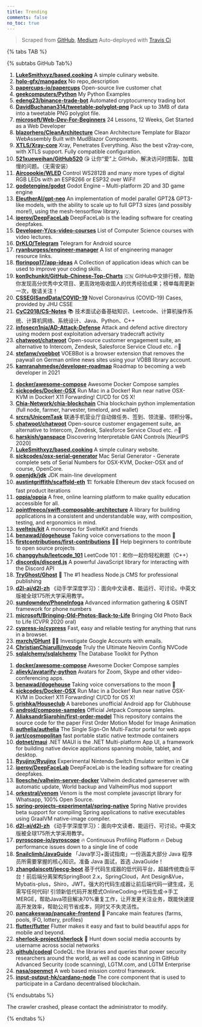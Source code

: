 ```yaml
---
title: Trending
comments: false
no_toc: true
---
```


> Scraped from [GitHub](https://github.com/trending), [Medium](https://medium.com/topic/popular)
Auto-deployed with [Travis Ci](https://travis-ci.org/)

{% tabs TAB %}
<!-- tab GitHub -->
{% subtabs GitHub Tab%}
<!-- tab Daily -->
1. [**LukeSmithxyz/based.cooking**](https://github.com/LukeSmithxyz/based.cooking)
A simple culinary website.
2. [**holo-gfx/mangadex**](https://github.com/holo-gfx/mangadex)
No repo_description
3. [**papercups-io/papercups**](https://github.com/papercups-io/papercups)
Open-source live customer chat
4. [**geekcomputers/Python**](https://github.com/geekcomputers/Python)
My Python Examples
5. [**edeng23/binance-trade-bot**](https://github.com/edeng23/binance-trade-bot)
Automated cryptocurrency trading bot
6. [**DavidBuchanan314/tweetable-polyglot-png**](https://github.com/DavidBuchanan314/tweetable-polyglot-png)
Pack up to 3MB of data into a tweetable PNG polyglot file.
7. [**microsoft/Web-Dev-For-Beginners**](https://github.com/microsoft/Web-Dev-For-Beginners)
24 Lessons, 12 Weeks, Get Started as a Web Developer
8. [**blazorhero/CleanArchitecture**](https://github.com/blazorhero/CleanArchitecture)
Clean Architecture Template for Blazor WebAssembly Built with MudBlazor Components.
9. [**XTLS/Xray-core**](https://github.com/XTLS/Xray-core)
Xray, Penetrates Everything. Also the best v2ray-core, with XTLS support. Fully compatible configuration.
10. [**521xueweihan/GitHub520**](https://github.com/521xueweihan/GitHub520)
😘 让你“爱”上 GitHub，解决访问时图裂、加载慢的问题。（无需安装）
11. [**Aircoookie/WLED**](https://github.com/Aircoookie/WLED)
Control WS2812B and many more types of digital RGB LEDs with an ESP8266 or ESP32 over WiFi!
12. [**godotengine/godot**](https://github.com/godotengine/godot)
Godot Engine – Multi-platform 2D and 3D game engine
13. [**EleutherAI/gpt-neo**](https://github.com/EleutherAI/gpt-neo)
An implementation of model parallel GPT2& GPT3-like models, with the ability to scale up to full GPT3 sizes (and possibly more!), using the mesh-tensorflow library.
14. [**iperov/DeepFaceLab**](https://github.com/iperov/DeepFaceLab)
DeepFaceLab is the leading software for creating deepfakes.
15. [**Developer-Y/cs-video-courses**](https://github.com/Developer-Y/cs-video-courses)
List of Computer Science courses with video lectures.
16. [**DrKLO/Telegram**](https://github.com/DrKLO/Telegram)
Telegram for Android source
17. [**ryanburgess/engineer-manager**](https://github.com/ryanburgess/engineer-manager)
A list of engineering manager resource links.
18. [**florinpop17/app-ideas**](https://github.com/florinpop17/app-ideas)
A Collection of application ideas which can be used to improve your coding skills.
19. [**kon9chunkit/GitHub-Chinese-Top-Charts**](https://github.com/kon9chunkit/GitHub-Chinese-Top-Charts)
🇨🇳 GitHub中文排行榜，帮助你发现高分优秀中文项目、更高效地吸收国人的优秀经验成果；榜单每周更新一次，敬请关注！
20. [**CSSEGISandData/COVID-19**](https://github.com/CSSEGISandData/COVID-19)
Novel Coronavirus (COVID-19) Cases, provided by JHU CSSE
21. [**CyC2018/CS-Notes**](https://github.com/CyC2018/CS-Notes)
📚 技术面试必备基础知识、Leetcode、计算机操作系统、计算机网络、系统设计、Java、Python、C++
22. [**infosecn1nja/AD-Attack-Defense**](https://github.com/infosecn1nja/AD-Attack-Defense)
Attack and defend active directory using modern post exploitation adversary tradecraft activity
23. [**chatwoot/chatwoot**](https://github.com/chatwoot/chatwoot)
Open-source customer engagement suite, an alternative to Intercom, Zendesk, Salesforce Service Cloud etc. 🔥💬
24. [**stefanw/voebbot**](https://github.com/stefanw/voebbot)
VOEBBot is a browser extension that removes the paywall on German online news sites using your VÖBB library account.
25. [**kamranahmedse/developer-roadmap**](https://github.com/kamranahmedse/developer-roadmap)
Roadmap to becoming a web developer in 2021
<!-- endtab -->
<!-- tab Weekly -->
1. [**docker/awesome-compose**](https://github.com/docker/awesome-compose)
Awesome Docker Compose samples
2. [**sickcodes/Docker-OSX**](https://github.com/sickcodes/Docker-OSX)
Run Mac in a Docker! Run near native OSX-KVM in Docker! X11 Forwarding! CI/CD for OS X!
3. [**Chia-Network/chia-blockchain**](https://github.com/Chia-Network/chia-blockchain)
Chia blockchain python implementation (full node, farmer, harvester, timelord, and wallet)
4. [**srcrs/UnicomTask**](https://github.com/srcrs/UnicomTask)
联通手机营业厅自动做任务、签到、领流量、领积分等。
5. [**chatwoot/chatwoot**](https://github.com/chatwoot/chatwoot)
Open-source customer engagement suite, an alternative to Intercom, Zendesk, Salesforce Service Cloud etc. 🔥💬
6. [**harskish/ganspace**](https://github.com/harskish/ganspace)
Discovering Interpretable GAN Controls [NeurIPS 2020]
7. [**LukeSmithxyz/based.cooking**](https://github.com/LukeSmithxyz/based.cooking)
A simple culinary website.
8. [**sickcodes/osx-serial-generator**](https://github.com/sickcodes/osx-serial-generator)
Mac Serial Generator - Generate complete sets of Serial Numbers for OSX-KVM, Docker-OSX and of course, OpenCore.
9. [**openjdk/jdk**](https://github.com/openjdk/jdk)
JDK main-line development
10. [**austintgriffith/scaffold-eth**](https://github.com/austintgriffith/scaffold-eth)
🏗 forkable Ethereum dev stack focused on fast product iterations
11. [**oppia/oppia**](https://github.com/oppia/oppia)
A free, online learning platform to make quality education accessible for all.
12. [**pointfreeco/swift-composable-architecture**](https://github.com/pointfreeco/swift-composable-architecture)
A library for building applications in a consistent and understandable way, with composition, testing, and ergonomics in mind.
13. [**sveltejs/kit**](https://github.com/sveltejs/kit)
A monorepo for SvelteKit and friends
14. [**benawad/dogehouse**](https://github.com/benawad/dogehouse)
Taking voice conversations to the moon 🚀
15. [**firstcontributions/first-contributions**](https://github.com/firstcontributions/first-contributions)
🚀✨ Help beginners to contribute to open source projects
16. [**changgyhub/leetcode_101**](https://github.com/changgyhub/leetcode_101)
LeetCode 101：和你一起你轻松刷题（C++）
17. [**discordjs/discord.js**](https://github.com/discordjs/discord.js)
A powerful JavaScript library for interacting with the Discord API
18. [**TryGhost/Ghost**](https://github.com/TryGhost/Ghost)
👻 The #1 headless Node.js CMS for professional publishing
19. [**d2l-ai/d2l-zh**](https://github.com/d2l-ai/d2l-zh)
《动手学深度学习》：面向中文读者、能运行、可讨论。中英文版被全球175所大学采用教学。
20. [**sundowndev/PhoneInfoga**](https://github.com/sundowndev/PhoneInfoga)
Advanced information gathering & OSINT framework for phone numbers
21. [**microsoft/Bringing-Old-Photos-Back-to-Life**](https://github.com/microsoft/Bringing-Old-Photos-Back-to-Life)
Bringing Old Photo Back to Life (CVPR 2020 oral)
22. [**cypress-io/cypress**](https://github.com/cypress-io/cypress)
Fast, easy and reliable testing for anything that runs in a browser.
23. [**mxrch/GHunt**](https://github.com/mxrch/GHunt)
🕵️‍♂️ Investigate Google Accounts with emails.
24. [**ChristianChiarulli/nvcode**](https://github.com/ChristianChiarulli/nvcode)
Truly the Ultimate Neovim Config NVCode
25. [**sqlalchemy/sqlalchemy**](https://github.com/sqlalchemy/sqlalchemy)
The Database Toolkit for Python
<!-- endtab -->
<!-- tab Monthly -->
1. [**docker/awesome-compose**](https://github.com/docker/awesome-compose)
Awesome Docker Compose samples
2. [**alievk/avatarify-python**](https://github.com/alievk/avatarify-python)
Avatars for Zoom, Skype and other video-conferencing apps.
3. [**benawad/dogehouse**](https://github.com/benawad/dogehouse)
Taking voice conversations to the moon 🚀
4. [**sickcodes/Docker-OSX**](https://github.com/sickcodes/Docker-OSX)
Run Mac in a Docker! Run near native OSX-KVM in Docker! X11 Forwarding! CI/CD for OS X!
5. [**grishka/Houseclub**](https://github.com/grishka/Houseclub)
A barebones unofficial Android app for Clubhouse
6. [**android/compose-samples**](https://github.com/android/compose-samples)
Official Jetpack Compose samples.
7. [**AliaksandrSiarohin/first-order-model**](https://github.com/AliaksandrSiarohin/first-order-model)
This repository contains the source code for the paper First Order Motion Model for Image Animation
8. [**authelia/authelia**](https://github.com/authelia/authelia)
The Single Sign-On Multi-Factor portal for web apps
9. [**jart/cosmopolitan**](https://github.com/jart/cosmopolitan)
fast portable static native textmode containers
10. [**dotnet/maui**](https://github.com/dotnet/maui)
.NET MAUI is the .NET Multi-platform App UI, a framework for building native device applications spanning mobile, tablet, and desktop.
11. [**Ryujinx/Ryujinx**](https://github.com/Ryujinx/Ryujinx)
Experimental Nintendo Switch Emulator written in C#
12. [**iperov/DeepFaceLab**](https://github.com/iperov/DeepFaceLab)
DeepFaceLab is the leading software for creating deepfakes.
13. [**lloesche/valheim-server-docker**](https://github.com/lloesche/valheim-server-docker)
Valheim dedicated gameserver with automatic update, World backup and ValheimPlus mod support
14. [**orkestral/venom**](https://github.com/orkestral/venom)
Venom is the most complete javascript library for Whatsapp, 100% Open Source.
15. [**spring-projects-experimental/spring-native**](https://github.com/spring-projects-experimental/spring-native)
Spring Native provides beta support for compiling Spring applications to native executables using GraalVM native-image compiler.
16. [**d2l-ai/d2l-zh**](https://github.com/d2l-ai/d2l-zh)
《动手学深度学习》：面向中文读者、能运行、可讨论。中英文版被全球175所大学采用教学。
17. [**pyroscope-io/pyroscope**](https://github.com/pyroscope-io/pyroscope)
🔥 Continuous Profiling Platform 🔥 Debug performance issues down to a single line of code
18. [**Snailclimb/JavaGuide**](https://github.com/Snailclimb/JavaGuide)
「Java学习+面试指南」一份涵盖大部分 Java 程序员所需要掌握的核心知识。准备 Java 面试，首选 JavaGuide！
19. [**zhangdaiscott/jeecg-boot**](https://github.com/zhangdaiscott/jeecg-boot)
基于代码生成器的低代码平台，超越传统商业平台！前后端分离架构SpringBoot 2.x，SpringCloud，Ant Design&Vue，Mybatis-plus，Shiro，JWT。强大的代码生成器让前后端代码一键生成，无需写任何代码! 引领新低代码开发模式OnlineCoding->代码生成->手工MERGE，帮助Java项目解决70%重复工作，让开发更关注业务，既能快速提高开发效率，帮助公司节省成本，同时又不失灵活性。
20. [**pancakeswap/pancake-frontend**](https://github.com/pancakeswap/pancake-frontend)
🥞 Pancake main features (farms, pools, IFO, lottery, profiles)
21. [**flutter/flutter**](https://github.com/flutter/flutter)
Flutter makes it easy and fast to build beautiful apps for mobile and beyond.
22. [**sherlock-project/sherlock**](https://github.com/sherlock-project/sherlock)
🔎 Hunt down social media accounts by username across social networks
23. [**github/codeql**](https://github.com/github/codeql)
CodeQL: the libraries and queries that power security researchers around the world, as well as code scanning in GitHub Advanced Security (code scanning), LGTM.com, and LGTM Enterprise
24. [**nasa/openmct**](https://github.com/nasa/openmct)
A web based mission control framework.
25. [**input-output-hk/cardano-node**](https://github.com/input-output-hk/cardano-node)
The core component that is used to participate in a Cardano decentralised blockchain.
<!-- endtab -->
{% endsubtabs %}
<!-- endtab -->
<!-- tab Medium -->
The crawler crashed, please contact the administrator to modify.
<!-- endtab -->
{% endtabs %}
